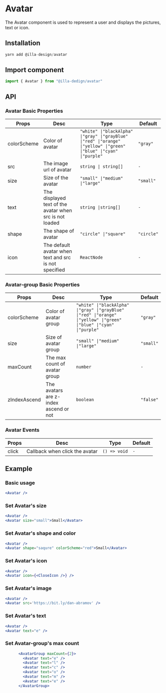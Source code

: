 # Avatar

The Avatar component is used to represent a user and displays the pictures, text or icon.

## Installation

```jsx
yarn add @illa-design/avatar
```

## Import component

```jsx
import { Avatar } from "@illa-dedign/avatar"
```

## API

### Avatar Basic Properties

| Props       | Desc                                                     | Type                                                         | Default    |
| ----------- | -------------------------------------------------------- | ------------------------------------------------------------ | ---------- |
| colorScheme | Color of avatar                                          | `"white" \|"blackAlpha" \|"gray" \|"grayBlue" \|"red" \|"orange" \|"yellow" \|"green" \|"blue" \|"cyan" \|"purple" ` | `"gray"`   |
| src         | The image url of avatar                                  | `string \| string[]`                                         | `-`        |
| size        | Size of the avatar                                       | `"small" \|"medium" \|"large"`                               | `"small"`  |
| text        | The displayed  text of the avatar when src is not loaded | `string \|string[]`                                          | `-`        |
| shape       | The shape of avatar                                      | `"circle" \|"square" `                                       | `"circle"` |
| icon        | The default avatar when text and src is not specified    | `ReactNode`                                                  | `-`        |

### Avatar-group Basic Properties

| Props        | Desc                                  | Type                                                         | Default   |
| ------------ | ------------------------------------- | ------------------------------------------------------------ | --------- |
| colorScheme  | Color of avatar group                 | `"white" \|"blackAlpha" \|"gray" \|"grayBlue" \|"red" \|"orange" \|"yellow" \|"green" \|"blue" \|"cyan" \|"purple" ` | `"gray"`  |
| size         | Size of avatar group                  | `"small" \|"medium" \|"large"`                               | `"small"` |
| maxCount     | The max count of avatar group         | `number `                                                    | `-`       |
| zIndexAscend | The avatars are z-index ascend or not | `boolean`                                                    | `"false"` |



### Avatar Events

| Props | Desc                           | Type         | Default |
| ----- | ------------------------------ | ------------ | ------- |
| click | Callback when click the avatar | `() => void` | `-`     |

## Example

### Basic usage

```jsx
<Avatar />
```

### Set Avatar's size

```jsx
<Avatar />
<Avatar size="small">Small</Avatar>
```

### Set Avatar's shape and color

```jsx
<Avatar />
<Avatar shape="saqure" colorScheme="red">Small</Avatar>

```

### Set Avatar's icon

```jsx
<Avatar />
<Avatar icon={<CloseIcon />} />
```

### Set Avatar's image

```jsx
<Avatar />
<Avatar src='https://bit.ly/dan-abramov' />
```

### Set Avatar's text

```jsx
<Avatar />
<Avatar text="e" />
```

### Set Avatar-group's max count

```jsx
      <AvatarGroup maxCount={2}>
        <Avatar text="e" />
        <Avatar text="l" />
        <Avatar text="c" />
        <Avatar text="o" />
        <Avatar text="m" />
        <Avatar text="e" />  
      </AvatarGroup>
```


